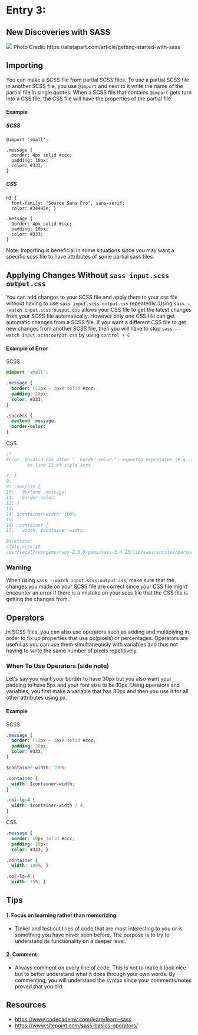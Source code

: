 # Entry 3:
## New Discoveries with SASS
<img src = "https://alistapart.com/d/_made/d/ALA340_SASS_300_960_501_81.jpg"/>
Photo Credit: https://alistapart.com/article/getting-started-with-sass

## Importing 
You can make a SCSS file from partial SCSS files. To use a partial SCSS file in
another SCSS file, you use `@import` and next to it write the name of the partial
file in single quotes. When a SCSS file that contains `@import` gets turn into a 
CSS file, the CSS file will have the properties of the partial file.

#### Example

##### SCSS
```
@import 'small';

.message {
  border: 4px solid #ccc;
  padding: 10px;
  color: #333;
}
```
##### CSS
```
h3 {
  font-family: "Source Sans Pro", sans-serif;
  color: #34495e; }
  
.message {
  border: 4px solid #ccc;
  padding: 10px;
  color: #333;
}
```
Note: Importing is beneficial in some situations since you may want a specific scss file to
have attributes of some partial sass files.

## Applying Changes Without `sass input.scss output.css`
You can add changes to your SCSS file and apply them to your css file without having to use 
`sass input.scss output.css` repeatedly. Using `sass --watch input.scss:output.css` allows your CSS
file to get the latest changes from your SCSS file automatically. However only one CSS file can get automatic changes
from a SCSS file. If you want a different CSS file to get new changes from another SCSS file, then you will have to stop 
`sass --watch input.scss:output.css` by using `control + C`

#### Example of Error

SCSS
```SCSS
@import 'small';

.message {
  border: (12px - 2px) solid #ccc;
  padding: 20px;
  color: #333;
}

.success {
  @extend .message;
  border-color:
}
```

CSS
```CSS
/*
Error: Invalid CSS after "  border-color:": expected expression (e.g. 1px, bold), was "}"
        on line 12 of style.scss

7: }
8: 
9: .success {
10:   @extend .message;
11:   border-color: 
12: }
13: 
14: $container-width: 100%;
15: 
16: .container {
17:   width: $container-width;

Backtrace:
style.scss:12
/usr/local/rvm/gems/ruby-2.3.0/gems/sass-3.4.23/lib/sass/entries/parser.rb:1207:in `expected'
```

### Warning
When using `sass --watch input.scss:output.css`, make sure that the changes you made on your SCSS file are correct 
since your CSS file might encounter an error if there is a mistake on your scss file that the CSS file is getting the changes
from.

## Operators

In SCSS files, you can also use operators such as adding and multiplying in order to fix up properties that use px(pixels) or percentages. Operators are
useful as you can use them simultaneously with variables and thus not having to write the same number of pixels repetitively.

### When To Use Operators (side note)
Let's say you want your border to have 30px but you also want your padding to have 5px and your font size to be 10px. Using operators and variables, you first make
a variable that has 30px and then you use it for all other attributes using px. 

#### Example
SCSS
```SCSS
.message {
  border: (12px - 2px) solid #ccc;
  padding: 20px;
  color: #333;
}

$container-width: 100%;

.container {
  width: $container-width;
}

.col-lg-4 {
  width: $container-width / 4;
}
```

CSS
```CSS
.message {
  border: 10px solid #ccc;
  padding: 20px;
  color: #333; }

.container {
  width: 100%; }

.col-lg-4 {
  width: 25%; }
```

## Tips
#### 1. Focus on learning rather than memorizing.
- Tinker and test out lines of code that are most interesting to you or is something you have never seen before. The purpose is to try to understand its functionality on a deeper level. 

#### 2. Comment
- Always comment on every line of code. This is not to make it look nice but to better understand what it does through your own words.
By commenting, you will understand the syntax since your comments/notes proved that you did.

## Resources
- https://www.codecademy.com/learn/learn-sass
- https://www.sitepoint.com/sass-basics-operators/